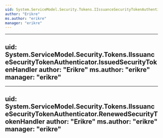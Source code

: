 ```yaml
---
uid: System.ServiceModel.Security.Tokens.IIssuanceSecurityTokenAuthenticator
author: "Erikre"
ms.author: "erikre"
manager: "erikre"
---
```


---
uid: System.ServiceModel.Security.Tokens.IIssuanceSecurityTokenAuthenticator.IssuedSecurityTokenHandler
author: "Erikre"
ms.author: "erikre"
manager: "erikre"
---

---
uid: System.ServiceModel.Security.Tokens.IIssuanceSecurityTokenAuthenticator.RenewedSecurityTokenHandler
author: "Erikre"
ms.author: "erikre"
manager: "erikre"
---
